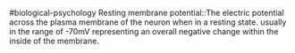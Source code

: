 #biological-psychology 
Resting membrane potential::The electric potential across the plasma membrane of the neuron when in a resting state. usually in the range of -70mV representing an overall negative change within the inside of the membrane.